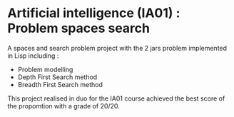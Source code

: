 # Artificial intelligence (IA01) : Problem spaces search
A spaces and search problem project with the 2 jars problem implemented in Lisp including : 
- Problem modelling
- Depth First Search method
- Breadth First Search method

This project realised in duo for the IA01 course achieved the best score of the propomtion with a grade of 20/20.
